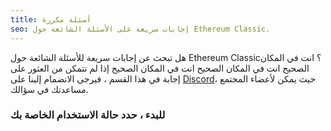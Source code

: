 ```yaml
---
title: أسئلة مكررة
seo: إجابات سريعة على الأسئلة الشائعة حول Ethereum Classic.
---
```


هل تبحث عن إجابات سريعة للأسئلة الشائعة حول Ethereum Classic؟ انت في المكان الصحيح انت في المكان الصحيح انت في المكان الصحيح إذا لم تتمكن من العثور على إجابة في هذا القسم ، فيرجى الانضمام إلينا على [Discord](https://ethereumclassic.org/discord)، حيث يمكن لأعضاء المجتمع مساعدتك في سؤالك.

### للبدء ، حدد حالة الاستخدام الخاصة بك
